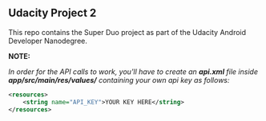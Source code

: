 ## Udacity Project 2

This repo contains the Super Duo project as part of the Udacity Android Developer Nanodegree.

**NOTE:**

*In order for the API calls to work, you'll have to create an <b>api.xml</b> file inside <b>app/src/main/res/values/</b> containing your own api key as follows:*

```xml
<resources>
    <string name="API_KEY">YOUR KEY HERE</string>
</resources>
```
